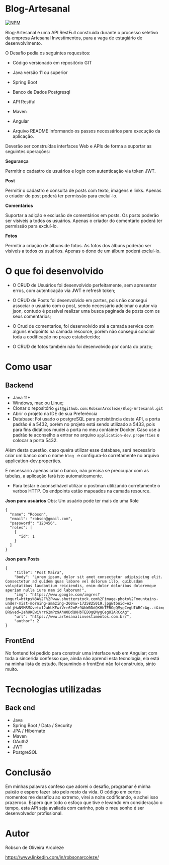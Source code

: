 # Blog-Artesanal

[![NPM](https://img.shields.io/npm/l/react)](https://github.com/devsuperior/sds1-wmazoni/blob/master/LICENSE) 


Blog-Artesanal é uma API RestFull construida durante o processo seletivo da empresa Artesanal Investimentos, para a vaga de estagiário de desenvolvimento.

O Desafio pedia os seguintes requesitos: 

- Código versionado em repositório GIT

- Java versão 11 ou superior

- Spring Boot

- Banco de Dados Postgresql

- API Restful

- Maven

- Angular

- Arquivo README informando os passos necessários para execução da aplicação.

Deverão ser construídas interfaces Web e APIs de forma a suportar as seguintes operações:

 

**Segurança**

Permitir o cadastro de usuários e login com autenticação via token JWT.

**Post**

Permitir o cadastro e consulta de posts com texto, imagens e links.
Apenas o criador do post poderá ter permissão para excluí-lo.

**Comentários**

Suportar a adição e exclusão de comentários em posts. Os posts
poderão ser visíveis a todos os usuários. Apenas o criador do comentário poderá ter permissão para excluí-lo.

**Fotos**

Permitir a criação de álbuns de fotos. As fotos dos álbuns poderão ser visíveis a todos os usuários. Apenas o dono de um álbum poderá excluí-lo.



# O que foi desenvolvido

- O CRUD de Usuários foi desenvolvido perfeitamente, sem apresentar erros, com autenticação via JWT e refresh token;

- O CRUD de Posts foi desenvolvido em partes, pois não consegui associar o usuário com o post, sendo necessário adcionar o autor via json, contudo é possivel realizar uma busca paginada de posts com os seus comentários;

- O Crud de comentarios, foi desenvolvido até a camada service com alguns endpoints na camada resource, porém não consegui concluir toda a codificação no prazo estabelecido;

- O CRUD de fotos também não foi desenvolvido por conta do prazo;

# Como usar

## Backend

- Java 11+
- Windows, mac ou Linux;
- Clonar o repositório ``` git@github.com:RobsonArcoleze/Blog-Artesanal.git ``` 
- Abrir o projeto na IDE de sua Preferência
- Database: Foi usado o postgreSQL para persistência desta API, a porta padrão é a 5432, porém no projeto está sendo utilizado a 5433, pois para fins didáticos mudei a porta no meu container Docker. Caso use a padrão te aconselho a entrar no arquivo ```application-dev.properties``` e colocar a porta 5432.

Além desta questão, caso queira utilizar esse database, será necessário criar um banco com o nome ```blog ``` e configura-lo corretamente no arquivo application-dev.properties.

É necessario apenas criar o banco, não precisa se preocupar com as tabelas, a aplicação fará isto automaticamente.

- Para testar é aconselhável utilizar o postman utilizando corretamente o verbos HTTP. Os endpoints estão mapeados na camada resource.

**Json para usuários**
Obs: Um usuário pode ter mais de uma Role
```
{
  "name": "Robson",
  "email": "robson@gmail.com",
  "password": "123456",
  "roles": [
    {
      "id": 1
    }
  ]
}
```

**Json para Posts**
```
{
    "title": "Post Maira",
    "body": "Lorem ipsum, dolor sit amet consectetur adipisicing elit. Consectetur ad quidem quas labore vel dolorum illo, quibusdam voluptatibus laudantium reiciendis, enim dolor doloribus doloremque aperiam nulla iure nam id laborum!",
    "img": "https://www.google.com/imgres?imgurl=https%3A%2F%2Fwww.shutterstock.com%2Fimage-photo%2Fmountains-under-mist-morning-amazing-260nw-1725825019.jpg&tbnid=ez-ubljHwN9MSM&vet=12ahUKEwiVrr62mPz9AhW0DdQKHbTEBOgQMygCegUIARCcAg..i&imgrefurl=https%3A%2F%2Fwww.shutterstock.com%2Fsearch%2Fnature&docid=m4H9nlxeVf5uvM&w=390&h=280&q=images&hl=pt-BR&ved=2ahUKEwiVrr62mPz9AhW0DdQKHbTEBOgQMygCegUIARCcAg",
    "url": "https://www.artesanalinvestimentos.com.br/",
    "author": 2
}
```

## FrontEnd

No fontend foi pedido para construir uma interface web em Angular; com toda a sincerida confesso que, ainda não aprendi esta tecnologia, ela está na minha lista de estudo. Resumindo o frontEnd não foi construido, sinto muito.


# Tecnologias utilizadas
## Back end
- Java
- Spring Boot / Data / Security
- JPA / Hibernate
- Maven
- OAuth2
- JWT
- PostgreSQL

# Conclusão

Em minhas palavras confeso que adorei o desafio, programar é minha paixão e espero fazer isto pelo resto da vida. O código em certos momentos me desafiou ao extremo, virei a noite codificando, e achei isso prazeroso. Espero que todo o esfoço que tive e levando em consideração o tempo, esta APi seja avaliada com carinho, pois o meu sonho é ser desenvolvedor profissional.


# Autor

Robson de Oliveira Arcoleze

https://www.linkedin.com/in/robsonarcoleze/

